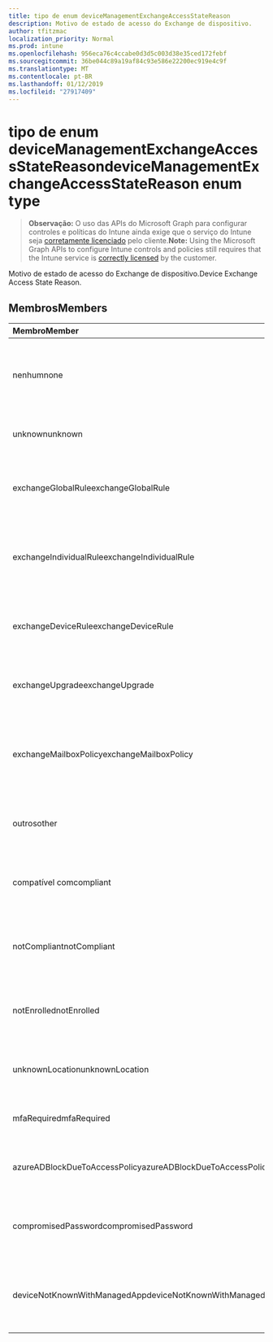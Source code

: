 ```yaml
---
title: tipo de enum deviceManagementExchangeAccessStateReason
description: Motivo de estado de acesso do Exchange de dispositivo.
author: tfitzmac
localization_priority: Normal
ms.prod: intune
ms.openlocfilehash: 956eca76c4ccabe0d3d5c003d38e35ced172febf
ms.sourcegitcommit: 36be044c89a19af84c93e586e22200ec919e4c9f
ms.translationtype: MT
ms.contentlocale: pt-BR
ms.lasthandoff: 01/12/2019
ms.locfileid: "27917409"
---
```

# <a name="devicemanagementexchangeaccessstatereason-enum-type"></a><span data-ttu-id="b7708-103">tipo de enum deviceManagementExchangeAccessStateReason</span><span class="sxs-lookup"><span data-stu-id="b7708-103">deviceManagementExchangeAccessStateReason enum type</span></span>

> <span data-ttu-id="b7708-104">**Observação:** O uso das APIs do Microsoft Graph para configurar controles e políticas do Intune ainda exige que o serviço do Intune seja [corretamente licenciado](https://go.microsoft.com/fwlink/?linkid=839381) pelo cliente.</span><span class="sxs-lookup"><span data-stu-id="b7708-104">**Note:** Using the Microsoft Graph APIs to configure Intune controls and policies still requires that the Intune service is [correctly licensed](https://go.microsoft.com/fwlink/?linkid=839381) by the customer.</span></span>

<span data-ttu-id="b7708-105">Motivo de estado de acesso do Exchange de dispositivo.</span><span class="sxs-lookup"><span data-stu-id="b7708-105">Device Exchange Access State Reason.</span></span>
## <a name="members"></a><span data-ttu-id="b7708-106">Membros</span><span class="sxs-lookup"><span data-stu-id="b7708-106">Members</span></span>
|<span data-ttu-id="b7708-107">Membro</span><span class="sxs-lookup"><span data-stu-id="b7708-107">Member</span></span>|<span data-ttu-id="b7708-108">Valor</span><span class="sxs-lookup"><span data-stu-id="b7708-108">Value</span></span>|<span data-ttu-id="b7708-109">Descrição</span><span class="sxs-lookup"><span data-stu-id="b7708-109">Description</span></span>|
|:---|:---|:---|
|<span data-ttu-id="b7708-110">nenhum</span><span class="sxs-lookup"><span data-stu-id="b7708-110">none</span></span>|<span data-ttu-id="b7708-111">0</span><span class="sxs-lookup"><span data-stu-id="b7708-111">0</span></span>|<span data-ttu-id="b7708-112">Não há motivo de estado acesso descoberto do Exchange</span><span class="sxs-lookup"><span data-stu-id="b7708-112">No access state reason discovered from Exchange</span></span>|
|<span data-ttu-id="b7708-113">unknown</span><span class="sxs-lookup"><span data-stu-id="b7708-113">unknown</span></span>|<span data-ttu-id="b7708-114">1</span><span class="sxs-lookup"><span data-stu-id="b7708-114">1</span></span>|<span data-ttu-id="b7708-115">Motivo de estado de acesso desconhecido</span><span class="sxs-lookup"><span data-stu-id="b7708-115">Unknown access state reason</span></span>|
|<span data-ttu-id="b7708-116">exchangeGlobalRule</span><span class="sxs-lookup"><span data-stu-id="b7708-116">exchangeGlobalRule</span></span>|<span data-ttu-id="b7708-117">2</span><span class="sxs-lookup"><span data-stu-id="b7708-117">2</span></span>|<span data-ttu-id="b7708-118">Estado de acesso determinado pela regra Global do Exchange</span><span class="sxs-lookup"><span data-stu-id="b7708-118">Access state determined by Exchange Global rule</span></span>|
|<span data-ttu-id="b7708-119">exchangeIndividualRule</span><span class="sxs-lookup"><span data-stu-id="b7708-119">exchangeIndividualRule</span></span>|<span data-ttu-id="b7708-120">3</span><span class="sxs-lookup"><span data-stu-id="b7708-120">3</span></span>|<span data-ttu-id="b7708-121">Estado de acesso determinado pela regra Individual do Exchange</span><span class="sxs-lookup"><span data-stu-id="b7708-121">Access state determined by Exchange Individual rule</span></span>|
|<span data-ttu-id="b7708-122">exchangeDeviceRule</span><span class="sxs-lookup"><span data-stu-id="b7708-122">exchangeDeviceRule</span></span>|<span data-ttu-id="b7708-123">4</span><span class="sxs-lookup"><span data-stu-id="b7708-123">4</span></span>|<span data-ttu-id="b7708-124">Estado de acesso determinado pela regra de dispositivo do Exchange</span><span class="sxs-lookup"><span data-stu-id="b7708-124">Access state determined by Exchange Device rule</span></span>|
|<span data-ttu-id="b7708-125">exchangeUpgrade</span><span class="sxs-lookup"><span data-stu-id="b7708-125">exchangeUpgrade</span></span>|<span data-ttu-id="b7708-126">5</span><span class="sxs-lookup"><span data-stu-id="b7708-126">5</span></span>|<span data-ttu-id="b7708-127">Estado de acesso devido à atualização do Exchange</span><span class="sxs-lookup"><span data-stu-id="b7708-127">Access state due to Exchange upgrade</span></span>|
|<span data-ttu-id="b7708-128">exchangeMailboxPolicy</span><span class="sxs-lookup"><span data-stu-id="b7708-128">exchangeMailboxPolicy</span></span>|<span data-ttu-id="b7708-129">6</span><span class="sxs-lookup"><span data-stu-id="b7708-129">6</span></span>|<span data-ttu-id="b7708-130">Estado de acesso determinado pela diretiva de caixa de correio do Exchange</span><span class="sxs-lookup"><span data-stu-id="b7708-130">Access state determined by Exchange Mailbox Policy</span></span>|
|<span data-ttu-id="b7708-131">outros</span><span class="sxs-lookup"><span data-stu-id="b7708-131">other</span></span>|<span data-ttu-id="b7708-132">7</span><span class="sxs-lookup"><span data-stu-id="b7708-132">7</span></span>|<span data-ttu-id="b7708-133">Estado de acesso determinado pelo Exchange</span><span class="sxs-lookup"><span data-stu-id="b7708-133">Access state determined by Exchange</span></span>|
|<span data-ttu-id="b7708-134">compatível com</span><span class="sxs-lookup"><span data-stu-id="b7708-134">compliant</span></span>|<span data-ttu-id="b7708-135">8</span><span class="sxs-lookup"><span data-stu-id="b7708-135">8</span></span>|<span data-ttu-id="b7708-136">Estado de acesso concedido pelo desafio de conformidade</span><span class="sxs-lookup"><span data-stu-id="b7708-136">Access state granted by compliance challenge</span></span>|
|<span data-ttu-id="b7708-137">notCompliant</span><span class="sxs-lookup"><span data-stu-id="b7708-137">notCompliant</span></span>|<span data-ttu-id="b7708-138">9</span><span class="sxs-lookup"><span data-stu-id="b7708-138">9</span></span>|<span data-ttu-id="b7708-139">Estado de acesso revogado pelo desafio de conformidade</span><span class="sxs-lookup"><span data-stu-id="b7708-139">Access state revoked by compliance challenge</span></span>|
|<span data-ttu-id="b7708-140">notEnrolled</span><span class="sxs-lookup"><span data-stu-id="b7708-140">notEnrolled</span></span>|<span data-ttu-id="b7708-141">10</span><span class="sxs-lookup"><span data-stu-id="b7708-141">10</span></span>|<span data-ttu-id="b7708-142">Estado de acesso revogado pelo desafio de gerenciamento</span><span class="sxs-lookup"><span data-stu-id="b7708-142">Access state revoked by management challenge</span></span>|
|<span data-ttu-id="b7708-143">unknownLocation</span><span class="sxs-lookup"><span data-stu-id="b7708-143">unknownLocation</span></span>|<span data-ttu-id="b7708-144">12</span><span class="sxs-lookup"><span data-stu-id="b7708-144">12</span></span>|<span data-ttu-id="b7708-145">Estado de acesso devido ao local desconhecido</span><span class="sxs-lookup"><span data-stu-id="b7708-145">Access state due to unknown location</span></span>|
|<span data-ttu-id="b7708-146">mfaRequired</span><span class="sxs-lookup"><span data-stu-id="b7708-146">mfaRequired</span></span>|<span data-ttu-id="b7708-147">13</span><span class="sxs-lookup"><span data-stu-id="b7708-147">13</span></span>|<span data-ttu-id="b7708-148">Estado de acesso devido ao desafio MFA</span><span class="sxs-lookup"><span data-stu-id="b7708-148">Access state due to MFA challenge</span></span>|
|<span data-ttu-id="b7708-149">azureADBlockDueToAccessPolicy</span><span class="sxs-lookup"><span data-stu-id="b7708-149">azureADBlockDueToAccessPolicy</span></span>|<span data-ttu-id="b7708-150">14</span><span class="sxs-lookup"><span data-stu-id="b7708-150">14</span></span>|<span data-ttu-id="b7708-151">Estado de acesso revogado pela política de acesso AAD</span><span class="sxs-lookup"><span data-stu-id="b7708-151">Access State revoked by AAD Access Policy</span></span>|
|<span data-ttu-id="b7708-152">compromisedPassword</span><span class="sxs-lookup"><span data-stu-id="b7708-152">compromisedPassword</span></span>|<span data-ttu-id="b7708-153">15</span><span class="sxs-lookup"><span data-stu-id="b7708-153">15</span></span>|<span data-ttu-id="b7708-154">Estado de acesso revogado por senha comprometida</span><span class="sxs-lookup"><span data-stu-id="b7708-154">Access State revoked by compromised password</span></span>|
|<span data-ttu-id="b7708-155">deviceNotKnownWithManagedApp</span><span class="sxs-lookup"><span data-stu-id="b7708-155">deviceNotKnownWithManagedApp</span></span>|<span data-ttu-id="b7708-156">16</span><span class="sxs-lookup"><span data-stu-id="b7708-156">16</span></span>|<span data-ttu-id="b7708-157">Estado de acesso revogado pelo desafio de aplicativo gerenciado</span><span class="sxs-lookup"><span data-stu-id="b7708-157">Access state revoked by managed application challenge</span></span>|



